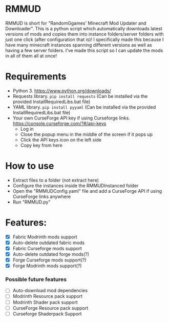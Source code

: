 # RMMUD
RMMUD is short for "RandomGgames' Minecraft Mod Updater and Downloader". This is a python script which automatically downloads latest versions of mods and copies them into instance folders/server folders with just one click (after configuration that is)! I specifically made this because I have many minecraft instances spanning different versions as well as having a few server folders. I've made this script so I can update the mods in all of them all at once!

# Requirements
- Python 3. https://www.python.org/downloads/
- Requests library. `pip install requests` (Can be installed via the provided InstallRequiredLibs.bat file)
- YAML library. `pip install pyyaml` (Can be installed via the provided InstallRequiredLibs.bat file)
- Your own CurseForge API key if using Curseforge links. https://console.curseforge.com/?#/api-keys
  - Log in
  - Close the popup menu in the middle of the screen if it pops up
  - Click the API keys icon on the left side
  - Copy key from here

# How to use
- Extract files to a folder (not extract here)
- Configure the instances inside the RMMUDInstanced folder
- Open the "RMMUDConfig.yaml" file and add a CurseForge API if using CurseForge links anywhere
- Run "RMMUD.py"

# Features:
- [x] Fabric Modrinth mods support
- [x] Auto-delete outdated fabric mods
- [x] Fabric Curseforge mods support
- [x] Auto-delete outdated forge mods(?)
- [x] Forge Curseforge mods support(?)
- [X] Forge Modrinth mods support(?)

### Possible future features
- [ ] Auto-download mod dependencies
- [ ] Modrinth Resource pack support
- [ ] Modrinth Shader pack support
- [ ] CurseForge Resource pack support
- [ ] Curseforge Shaderpack Support
